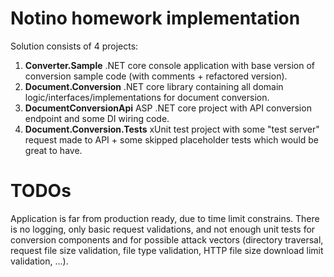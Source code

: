 # Notino homework implementation

Solution consists of  4 projects:

 1. **Converter.Sample** .NET core console application with base version of conversion sample code (with comments + refactored version).
 2. **Document.Conversion** .NET core library containing all domain logic/interfaces/implementations for document conversion.
 3. **DocumentConversionApi** ASP .NET core project with API conversion endpoint and some DI wiring code.
 4. **Document.Conversion.Tests**  xUnit test project with some "test server" request made to API + some skipped placeholder tests which would be great to have.


# TODOs

Application is far from production ready, due to time limit constrains. There is no logging, only basic request validations, and not enough unit tests for conversion components and for possible attack vectors (directory traversal, request file size validation, file type validation,  HTTP file size download limit validation, ...).